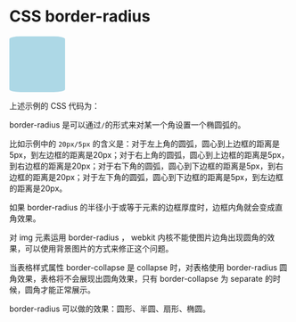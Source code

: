 <!-- config.time: 2015-08-27 -->

# CSS border-radius

<style>
.demo1 {
    width: 100px;
    height: 100px;
    background: lightblue;

    border-radius: 20px/5px;
}
</style>

<div class="demo1"></div>

上述示例的 CSS 代码为：

border-radius 是可以通过`/`的形式来对某一个角设置一个椭圆弧的。

比如示例中的 `20px/5px` 的含义是：对于左上角的圆弧，圆心到上边框的距离是5px，到左边框的距离是20px；对于右上角的圆弧，圆心到上边框的距离是5px，到右边框的距离是20px；对于右下角的圆弧，圆心到下边框的距离是5px，到右边框的距离是20px；对于左下角的圆弧，圆心到下边框的距离是5px，到左边框的距离是20px。

如果 border-radius 的半径小于或等于元素的边框厚度时，边框内角就会变成直角效果。

对 img 元素运用 border-radius ， webkit 内核不能使图片边角出现圆角的效果，可以使用背景图片的方式来修正这个问题。

当表格样式属性 border-collapse 是 collapse 时，对表格使用 border-radius 圆角效果，表格将不会展现出圆角效果，只有 border-collapse 为 separate 的时候，圆角才能正常展示。

border-radius 可以做的效果：圆形、半圆、扇形、椭圆。
